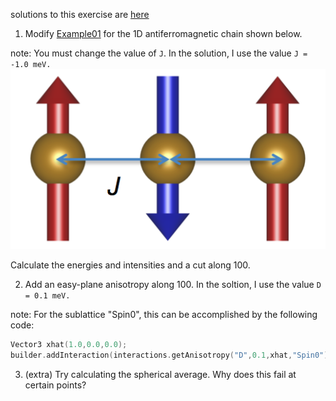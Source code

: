 solutions to this exercise are [here](solution)

1. Modify [Example01](../FMChain/FerromagneticChain.md) for the 1D antiferromagnetic chain shown below.

  note: You must change the value of `J`. In the solution, I use the value `J = -1.0 meV.`
  ![Image of antiferromagnetic chain](AFMChain.png)

  Calculate the energies and intensities and a cut along 100.

2. Add an easy-plane anisotropy along 100. In the soltion, I use the value `D = 0.1 meV.`

  note: For the sublattice "Spin0", this can be accomplished by the following code:
  ```cpp
  Vector3 xhat(1.0,0.0,0.0);
  builder.addInteraction(interactions.getAnisotropy("D",0.1,xhat,"Spin0"));
  ```

3. (extra) Try calculating the spherical average. Why does this fail at certain points?
